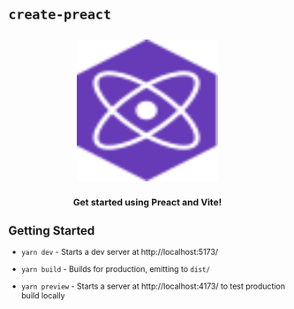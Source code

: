 # `create-preact`

<h2 align="center">
  <img height="256" width="256" src="./src/assets/preact.svg">
</h2>

<h3 align="center">Get started using Preact and Vite!</h3>

## Getting Started

-   `yarn dev` - Starts a dev server at http://localhost:5173/

-   `yarn build` - Builds for production, emitting to `dist/`

-   `yarn preview` - Starts a server at http://localhost:4173/ to test production build locally
